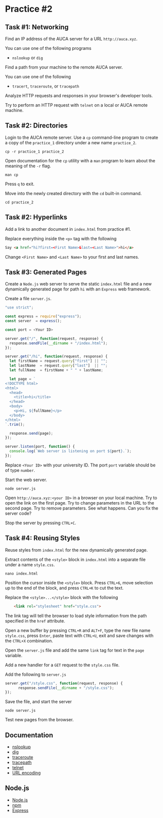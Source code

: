 Practice #2
===========

## Task #1: Networking

Find an IP address of the AUCA server for a URL `http://auca.xyz`.

You can use one of the following programs

* `nslookup` or `dig`

Find a path from your machine to the remote AUCA server.

You can use one of the following

* `tracert`, `traceroute`, or `tracepath`

Analyze HTTP requests and responses in your browser's developer tools.

Try to perform an HTTP request with `telnet` on a local or AUCA remote machine.

## Task #2: Directories

Login to the AUCA remote server. Use a `cp` command-line program to create a
copy of the `practice_1` directory under a new name `practice_2`.

    cp -r practice_1 practice_2

Open documentation for the `cp` utility with a `man` program to learn about the
meaning of the `-r` flag.

    man cp

Press `q` to exit.

Move into the newly created directory with the `cd` built-in command.

    cd practice_2

## Task #2: Hyperlinks

Add a link to another document in `index.html` from practice #1.

Replace everything inside the `<p>` tag with the following

```html
Say <a href="hi?first=<First Name>&last=<Last Name>">hi</a>
```

Change `<First Name>` and `<Last Name>` to your first and last names.

## Task #3: Generated Pages

Create a `Node.js` web server to serve the static `index.html` file and a new
dynamically generated page for path `hi` with an `Express` web framework.

Create a file `server.js`.

```js
"use strict";

const express = require("express");
const server  = express();

const port = <Your ID>

server.get("/", function(request, response) {
  response.sendFile(__dirname + "/index.html");
});

server.get("/hi", function(request, response) {
  let firstName = request.query["first"] || "";
  let lastName  = request.query["last"]  || "";
  let fullName  = firstName + " " + lastName;

  let page = `
<!DOCTYPE html>
<html>
  <head>
    <title>hi</title>
  </head>
  <body>
    <p>Hi, ${fullName}</p>
  </body>
</html>
`.trim();

  response.send(page);
});

server.listen(port, function() {
  console.log(`Web server is listening on port ${port}.`);
});
```

Replace `<Your ID>` with your university ID. The port `port` variable should be
of type `number`.

Start the web server.

    node server.js

Open `http://auca.xyz:<your ID>` in a browser on your local machine. Try to open
the link on the first page. Try to change parameters in the URL to the second
page. Try to remove parameters. See what happens. Can you fix the server code?

Stop the server by pressing `CTRL+C`.

## Task #4: Reusing Styles

Reuse styles from `index.html` for the new dynamically generated page.

Extract contents of the `<style>` block in `index.html` into a separate file
under a name `style.css`.

    nano index.html

Position the cursor inside the `<style>` block. Press `CTRL+6`, move selection
up to the end of the block, and press `CTRL+K` to cut the text.

Replace the `<style>...</style>` block with the following

```html
    <link rel="stylesheet" href="style.css">
```

The link tag will tell the browser to load style information from the path
specified in the `href` attribute.

Open a new buffer by pressing `CTRL+R` and `ALT+F`, type the new file name
`style.css`, press `Enter`, paste text with `CTRL+U`, exit and save changes with
the `CTRL+X` combination.

Open the `server.js` file and add the same `link` tag for text in the `page`
variable.

Add a new handler for a `GET` request to the `style.css` file.

Add the following to `server.js`

```js
server.get("/style.css", function(request, response) {
      response.sendFile(__dirname + "/style.css");
});
```

Save the file, and start the server

    node server.js

Test new pages from the browser.

## Documentation

* [nslookup](https://www.freebsd.org/cgi/man.cgi?query=nslookup&manpath=Red+Hat+Linux%2fi386+7.3)
* [dig](https://www.freebsd.org/cgi/man.cgi?query=dig&manpath=Red+Hat+Linux%2fi386+7.3)
* [traceroute](https://www.freebsd.org/cgi/man.cgi?query=traceroute&manpath=Red+Hat+Linux%2fi386+7.3)
* [tracepath](https://www.freebsd.org/cgi/man.cgi?query=tracepath&manpath=Red+Hat+Linux%2fi386+7.3)
* [telnet](https://www.freebsd.org/cgi/man.cgi?query=telnet&manpath=Red+Hat+Linux%2fi386+7.3)
* [URL encoding](https://tools.ietf.org/html/rfc3986#page-12)

## Node.js

* [Node.js](https://nodejs.org/en)
* [npm](https://www.npmjs.com)
* [Express](http://expressjs.com)
